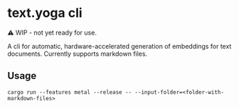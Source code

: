 # text.yoga cli

⚠️ WIP - not yet ready for use.

A cli for automatic, hardware-accelerated generation of embeddings for text documents. Currently supports markdown files.

## Usage

```
cargo run --features metal --release -- --input-folder=<folder-with-markdown-files>
```
